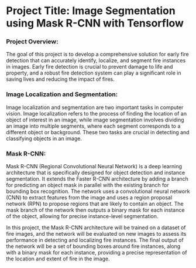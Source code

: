 # **Project Title: Image Segmentation using Mask R-CNN with Tensorflow**


### **Project Overview:**
The goal of this project is to develop a comprehensive solution for early fire detection that can accurately identify, localize, and segment fire instances in images. Early fire detection is crucial to prevent damage to life and property, and a robust fire detection system can play a significant role in saving lives and reducing the impact of fires.

### **Image Localization and Segmentation:**
Image localization and segmentation are two important tasks in computer vision. Image localization refers to the process of finding the location of an object of interest in an image, while image segmentation involves dividing an image into multiple segments, where each segment corresponds to a different object or background. These two tasks are crucial in detecting and classifying objects in an image.

### **Mask R-CNN:**
Mask R-CNN (Regional Convolutional Neural Network) is a deep learning architecture that is specifically designed for object detection and instance segmentation. It extends the Faster R-CNN architecture by adding a branch for predicting an object mask in parallel with the existing branch for bounding box recognition. The network uses a convolutional neural network (CNN) to extract features from the image and uses a region proposal network (RPN) to propose regions that are likely to contain an object. The mask branch of the network then outputs a binary mask for each instance of the object, allowing for precise instance-level segmentation.

In this project, the Mask R-CNN architecture will be trained on a dataset of fire images, and the network will be evaluated on new images to assess its performance in detecting and localizing fire instances. The final output of the network will be a set of bounding boxes around fire instances, along with a binary mask for each instance, providing a precise representation of the location and extent of fire in the image.

